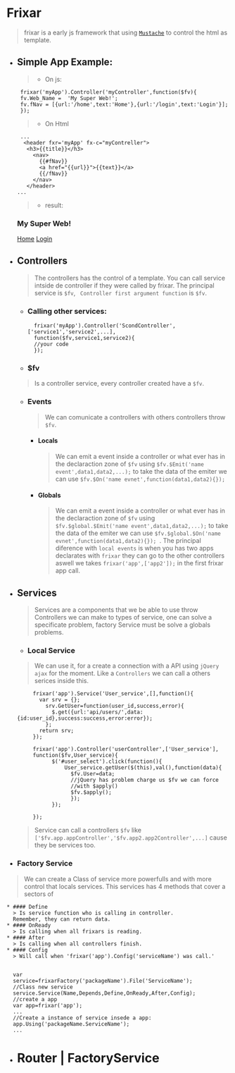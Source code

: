 
# Frixar
> frixar is a early js framework that using [`Mustache`]() to control the html as template.

 - ## Simple App Example:
    >- On js:
	>
	    frixar('myApp').Controller('myController',function($fv){
	    fv.Web_Name =  'My Super Web!';
	    fv.fNav = [{url:'/home',text:'Home'},{url:'/login',text:'Login'}];
	    });

	>- On Html

	>
		...
	     <header fxr='myApp' fx-c="myContreller">
          <h3>{{title}}</h3>
            <nav>
		      {{#fNav}}
		      <a href="{{url}}">{{text}}</a>
		      {{/fNav}}
		    </nav>
          </header>
       ...
	>-	result:				
	### My Super Web!
	[Home](#)		[Login](#)


 - ## Controllers
	> The controllers has the control of a template. You can call service intside de controller if they were called by frixar. The principal service is `$fv`,  ` Controller first argument function`  is `$fv`.

	- ### Calling other services:

		>
			frixar('myApp').Controller('ScondController',['service1','service2',...],
			function($fv,service1,service2){
			//your code
			});

    - ### $fv

    > Is  a controller service, every controller created have a `$fv`.

      - ### Events
          > We can comunicate a controllers with others controllers throw  `$fv`.

         - #### Locals

		      > We can emit a event inside a controller or what ever has in the declaraction zone of `$fv` using `$fv.$Emit('name event',data1,data2,...);` to take the data of the emiter we can use `$fv.$On('name evnet',function(data1,data2){}); `

        - #### Globals  
          > We can emit a event inside a controller or what ever has in the declaraction zone of `$fv` using `$fv.$global.$Emit('name event',data1,data2,...);` to take the data of the emiter we can use `$fv.$global.$On('name evnet',function(data1,data2){}); `. The principal diference with `local events` is when you has two apps declarates with `frixar` they can go to the other controllers aswell we takes `frixar('app',['app2']);` in the first frixar app call.


 - ## Services
    > Services are a components that we be able to use throw Controllers
    we can make to types of service, one can solve a specificate problem, factory Service must be solve a globals problems.

	 - ### Local Service
      > We can use it, for a create a connection with a API using `jQuery ajax` for the moment. Like a `Controllers` we can call a others serices inside this.

            frixar('app').Service('User_service',[],function(){
              var srv = {};
                srv.GetUser=function(user_id,success,error){
                  $.get({url:'api/users/',data:{id:user_id},success:success,error:error});
                };
              return srv;
            });

            frixar('app').Controller('userController',['User_service'],
            function($fv,User_service){
                  $('#user_select').click(function(){
                      User_service.getUser($(this),val(),function(data){
                        $fv.User=data;
                        //jQuery has problem charge us $fv we can force
                        //with $apply()
                        $fv.$apply();
                        });
                  });

            });
    > Service can call a controllers `$fv` like `['$fv.app.appController','$fv.app2.app2Controller',...]` cause they be services too.

  - ### Factory Service
  > We can create a Class of service more powerfulls and with more control that locals services.
  This services has 4 methods that cover a sectors of

    * #### Define
      > Is service function who is calling in controller.
      Remember, they can return data.
    * #### OnReady
      > Is calling when all frixars is reading.
    * #### After
      > Is calling when all controllers finish.
    * #### Config
      > Will call when 'frixar('app').Config('serviceName') was call.'


      var
      service=frixarFactory('packageName').File('ServiceName');
      //Class new service
      service.Service(Name,Depends,Define,OnReady,After,Config);
      //create a app
      var app=frixar('app');
      ...
      //Create a instance of service insede a app:
      app.Using('packageName.ServiceName');
      ...

  - # Router | FactoryService
